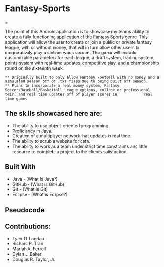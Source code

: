 # Fantasy-Sports
=

The point of this Android application is to showcase my teams ability to create a fully functioning application of the Fantasy Sports genre. This application will allow the user to create or join a public or private fantasy league, with or without money, that will in turn allow other users to cooperatively play a sixteen week season. The game will include customizable parameters for each league, a draft system, trading system, points system with real-time updates, competitive play, and a championship round on the sixteenth week.

    ** Originally built to only allow Fantasy Football with no money and a simulated season off of .txt files due to being built off season.
    ** Plans to incorporate a real money system, Fantasy Soccer/Baseball/Basketball League options, college or professional teir, and real time updates off of player scores in            real time games

The skills showcased here are:
-
  * The ability to use object-oriented programming.
  * Proficiency in Java.
  * Creation of a multiplayer network that updates in real time.
  * The ability to scrub a website for data.
  * The ability to work as a team under strict time constraints and little resource to complete a project to the clients satisfaction.

Built With
-
  * Java - (What is Java?)
  * GitHub - (What is GitHub)
  * Git - (What is Git)
  * Eclipse - (What is Eclipse?)

Pseudocode
-


Contributions:
-
  * Tyler D. Landau
  * Richard P. Tran
  * Mariah A. Ferrell
  * Dylan J. Baker
  * Douglas R. Taylor, Jr.
